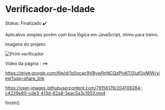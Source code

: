 # Verificador-de-Idade

Status: Finalizado ✔️

Aplicativo simples porém com boa lógica em JavaScript, ótimo para treino.

Imagens do projeto:


![Print-verificador](https://user-images.githubusercontent.com/79156176/204108270-48577c29-5f20-4a83-a1b6-d62775e9d1f4.jpg)



Vídeo da página : ==> 

https://drive.google.com/file/d/1o0ocac9VBywRnNCQzPIy6Tl2lufOvMIW/view?usp=share_link

  

https://user-images.githubusercontent.com/79156176/204108284-c4229e60-cde3-413d-82a8-5eac5a3c1953.mp4



finish()
  
